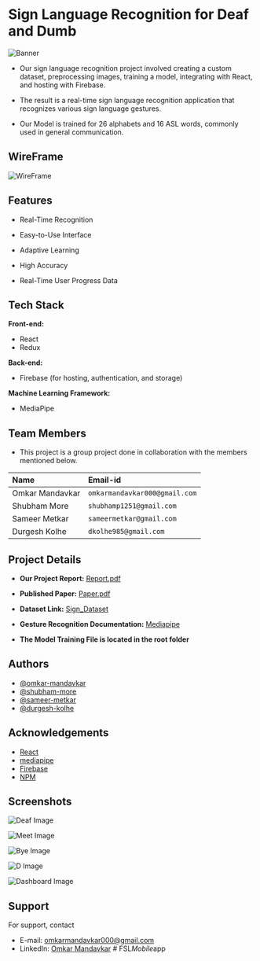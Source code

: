 # **Sign Language Recognition for Deaf and Dumb**

![Banner](./public/banner.png)

- Our sign language recognition project involved creating a custom dataset, preprocessing images, training a model, integrating with React, and hosting with Firebase. 

- The result is a real-time sign language recognition application that recognizes various sign language gestures.

- Our Model is trained for 26 alphabets and 16 ASL words, commonly used in general communication.

## WireFrame

![WireFrame](./public/screenshots/wireframe.png)

## Features

- Real-Time Recognition

- Easy-to-Use Interface

- Adaptive Learning

- High Accuracy

- Real-Time User Progress Data

## Tech Stack

**Front-end:**

- React
- Redux

**Back-end:**

- Firebase (for hosting, authentication, and storage)

**Machine Learning Framework:**

- MediaPipe


## Team Members

- This project is a group project done in collaboration with the members mentioned below.

| Name            | Email-id                      |
| :-------------- | :---------------------------- |
| Omkar Mandavkar | `omkarmandavkar000@gmail.com` |
| Shubham More    | `shubhamp1251@gmail.com`      |
| Sameer Metkar   | `sameermetkar@gmail.com`      |
| Durgesh Kolhe   | `dkolhe985@gmail.com`         |

## Project Details

- **Our Project Report:** [Report.pdf](https://drive.google.com/file/d/16juuwsmj64JJ915ghxV7OFlqKyAlTQpB/view?usp=share_link)

- **Published Paper:** [Paper.pdf](https://drive.google.com/file/d/1QAuSWb8op7bFkqhItBbyoqwBbxWbSZvw/view?usp=share_link)

- **Dataset Link:** [Sign_Dataset](https://drive.google.com/drive/folders/1LUUknqqRNHAmIZYrcgo-4n2HrM37uFa3?usp=share_link)

- **Gesture Recognition Documentation:** [Mediapipe](https://developers.google.com/mediapipe/solutions/vision/gesture_recognizer)

- **The Model Training File is located in the root folder**

## Authors


- [@omkar-mandavkar](https://github.com/omkarmandavkar/)
- [@shubham-more](https://github.com/shubhammore1251/)
- [@sameer-metkar](https://github.com/sameermetkar/)
- [@durgesh-kolhe](https://github.com/Durgesh240)

## Acknowledgements

- [React](https://react.dev/)
- [mediapipe](https://developers.google.com/mediapipe)
- [Firebase](https://firebase.google.com/)
- [NPM](https://www.npmjs.com/)

## Screenshots


![Deaf Image](./public/screenshots/Deaf.jpg)

![Meet Image](./public/screenshots/Meet.jpg)

![Bye Image](./public/screenshots/Bye.jpg)

![D Image](./public/screenshots/D.jpg)

![Dashboard Image](./public/screenshots/dasboard.jpeg)

## Support

For support, contact

- E-mail: omkarmandavkar000@gmail.com
- LinkedIn: [Omkar Mandavkar](https://www.linkedin.com/in/omkarmandavkar/)
#   F S L _ M o b i l e _ a p p  
 